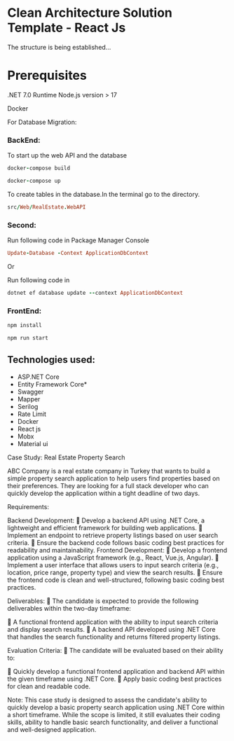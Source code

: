 # Clean Architecture Solution Template - React Js
The structure is being established...
# Prerequisites
.NET 7.0 Runtime
Node.js version > 17

Docker

For Database Migration:
  ### BackEnd:
   To start up the web API and the database
   
   ```ruby
   docker-compose build
   ```
   ```ruby
   docker-compose up
   ``` 
  
  To create tables in the database.In the terminal go to the directory.
  ```ruby
  src/Web/RealEstate.WebAPI
  ```   
  
  ### Second:
  Run following code in Package Manager Console
  ```ruby
  Update-Database -Context ApplicationDbContext
  ```
  Or 

  Run following code in 
  ```ruby
  dotnet ef database update --context ApplicationDbContext
  ```

  ### FrontEnd:

  ```ruby
  npm install
  ```

  ```ruby
  npm run start
  ```

  ## Technologies used:

* ASP.NET Core
* Entity Framework Core*
* Swagger
* Mapper
* Serilog
* Rate Limit
* Docker
* React js
* Mobx
* Material ui

Case Study: Real Estate Property Search

ABC Company is a real estate company in Turkey that wants to build a simple property search application
to help users find properties based on their preferences. They are looking for a full stack developer who
can quickly develop the application within a tight deadline of two days.

Requirements:

Backend Development:
 Develop a backend API using .NET Core, a lightweight and efficient framework for building web
applications.
 Implement an endpoint to retrieve property listings based on user search criteria.
 Ensure the backend code follows basic coding best practices for readability and maintainability.
Frontend Development:
 Develop a frontend application using a JavaScript framework (e.g., React, Vue.js, Angular).
 Implement a user interface that allows users to input search criteria (e.g., location, price range,
property type) and view the search results.
 Ensure the frontend code is clean and well-structured, following basic coding best practices.

Deliverables:
 The candidate is expected to provide the following deliverables within the two-day timeframe:

 A functional frontend application with the ability to input search criteria and display search
results.
 A backend API developed using .NET Core that handles the search functionality and returns
filtered property listings.

Evaluation Criteria:
 The candidate will be evaluated based on their ability to:

 Quickly develop a functional frontend application and backend API within the given timeframe
using .NET Core.
 Apply basic coding best practices for clean and readable code.

Note: This case study is designed to assess the candidate&#39;s ability to quickly develop a basic property
search application using .NET Core within a short timeframe. While the scope is limited, it still evaluates
their coding skills, ability to handle basic search functionality, and deliver a functional and well-designed
application.
